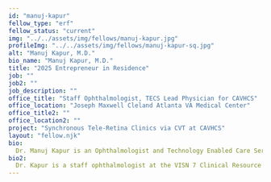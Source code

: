 ```yaml
---
id: "manuj-kapur"
fellow_type: "erf"
fellow_status: "current"
img: "../../assets/img/fellows/manuj-kapur.jpg"
profileImg: "../../assets/img/fellows/manuj-kapur-sq.jpg"
alt: "Manuj Kapur, M.D."
bio_name: "Manuj Kapur, M.D."
title: "2025 Entrepreneur in Residence"
job: ""
job2: ""
job_description: ""
office_title: "Staff Ophthalmologist, TECS Lead Physician for CAVHCS"
office_location: "Joseph Maxwell Cleland Atlanta VA Medical Center"
office_title2: ""
office_location2: ""
project: "Synchronous Tele-Retina Clinics via CVT at CAVHCS"
layout: "fellow.njk"
bio:
  Dr. Manuj Kapur is an Ophthalmologist and Technology Enabled Care Services (TECS) Lead Physician at VA Central Alabama Health Care System. Dr. Kapur is leading the development of a Synchronous Tele-Macula Clinic, with a goal to extend tele-subspecialty eye care services along with mobile deployment across VA Southeast Network sites. His groundbreaking work leverages advanced telehealth technologies, seamlessly integrating asynchronous, synchronous, and face-to-face care, to increase specialty care access while significantly reducing health care costs.
bio2:
  Dr. Kapur is a staff ophthalmologist at the VISN 7 Clinical Resource Hub, where he also serves as the TECS Lead Ophthalmologist for the Central Alabama Veterans Healthcare System (CAVHCS). Additionally, he holds an appointment as Clinical Faculty at the University of Texas Health Science Center at Houston. Dr. Kapur has led the expansion of mobile, face-to-face ophthalmology services and established access to subspecialty eye care across CAVHCS, including pioneering the VA's first Synchronous Tele-Glaucoma Clinic, which was selected for a national presentation at the Clinical Resource Hub strong practice symposium.
---
```

